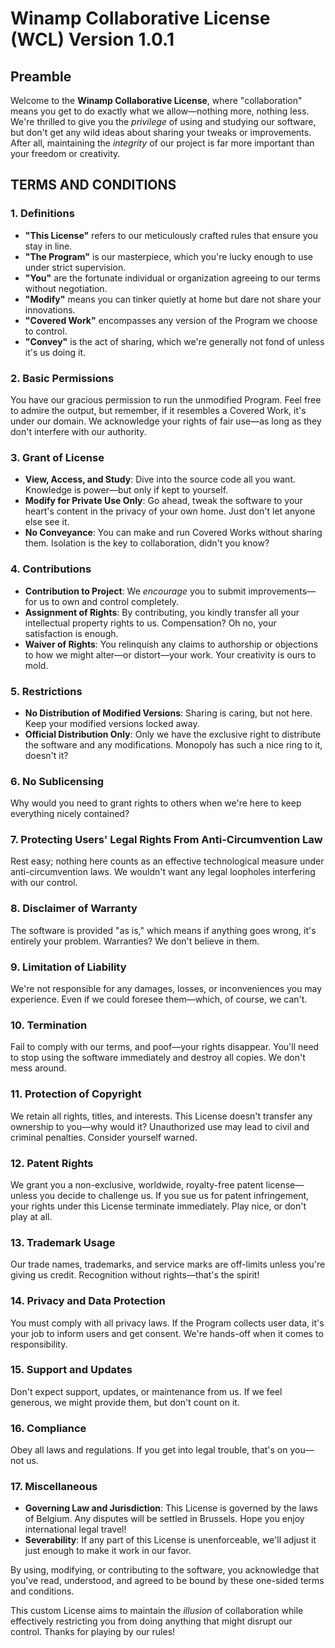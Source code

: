 # Winamp Collaborative License (WCL) Version 1.0.1

## Preamble

Welcome to the **Winamp Collaborative License**, where "collaboration" means you get to do exactly what we allow—nothing more, nothing less. We're thrilled to give you the *privilege* of using and studying our software, but don't get any wild ideas about sharing your tweaks or improvements. After all, maintaining the *integrity* of our project is far more important than your freedom or creativity.

## TERMS AND CONDITIONS

### 1. Definitions

- **"This License"** refers to our meticulously crafted rules that ensure you stay in line.
- **"The Program"** is our masterpiece, which you're lucky enough to use under strict supervision.
- **"You"** are the fortunate individual or organization agreeing to our terms without negotiation.
- **"Modify"** means you can tinker quietly at home but dare not share your innovations.
- **"Covered Work"** encompasses any version of the Program we choose to control.
- **"Convey"** is the act of sharing, which we're generally not fond of unless it's us doing it.

### 2. Basic Permissions

You have our gracious permission to run the unmodified Program. Feel free to admire the output, but remember, if it resembles a Covered Work, it's under our domain. We acknowledge your rights of fair use—as long as they don't interfere with our authority.

### 3. Grant of License

- **View, Access, and Study**: Dive into the source code all you want. Knowledge is power—but only if kept to yourself.
- **Modify for Private Use Only**: Go ahead, tweak the software to your heart's content in the privacy of your own home. Just don't let anyone else see it.
- **No Conveyance**: You can make and run Covered Works without sharing them. Isolation is the key to collaboration, didn't you know?

### 4. Contributions

- **Contribution to Project**: We *encourage* you to submit improvements—for us to own and control completely.
- **Assignment of Rights**: By contributing, you kindly transfer all your intellectual property rights to us. Compensation? Oh no, your satisfaction is enough.
- **Waiver of Rights**: You relinquish any claims to authorship or objections to how we might alter—or distort—your work. Your creativity is ours to mold.

### 5. Restrictions

- **No Distribution of Modified Versions**: Sharing is caring, but not here. Keep your modified versions locked away.
- **Official Distribution Only**: Only we have the exclusive right to distribute the software and any modifications. Monopoly has such a nice ring to it, doesn't it?

### 6. No Sublicensing

Why would you need to grant rights to others when we're here to keep everything nicely contained?

### 7. Protecting Users' Legal Rights From Anti-Circumvention Law

Rest easy; nothing here counts as an effective technological measure under anti-circumvention laws. We wouldn't want any legal loopholes interfering with our control.

### 8. Disclaimer of Warranty

The software is provided "as is," which means if anything goes wrong, it's entirely your problem. Warranties? We don't believe in them.

### 9. Limitation of Liability

We're not responsible for any damages, losses, or inconveniences you may experience. Even if we could foresee them—which, of course, we can't.

### 10. Termination

Fail to comply with our terms, and poof—your rights disappear. You'll need to stop using the software immediately and destroy all copies. We don't mess around.

### 11. Protection of Copyright

We retain all rights, titles, and interests. This License doesn't transfer any ownership to you—why would it? Unauthorized use may lead to civil and criminal penalties. Consider yourself warned.

### 12. Patent Rights

We grant you a non-exclusive, worldwide, royalty-free patent license—unless you decide to challenge us. If you sue us for patent infringement, your rights under this License terminate immediately. Play nice, or don't play at all.

### 13. Trademark Usage

Our trade names, trademarks, and service marks are off-limits unless you're giving us credit. Recognition without rights—that's the spirit!

### 14. Privacy and Data Protection

You must comply with all privacy laws. If the Program collects user data, it's your job to inform users and get consent. We're hands-off when it comes to responsibility.

### 15. Support and Updates

Don't expect support, updates, or maintenance from us. If we feel generous, we might provide them, but don't count on it.

### 16. Compliance

Obey all laws and regulations. If you get into legal trouble, that's on you—not us.

### 17. Miscellaneous

- **Governing Law and Jurisdiction**: This License is governed by the laws of Belgium. Any disputes will be settled in Brussels. Hope you enjoy international legal travel!
- **Severability**: If any part of this License is unenforceable, we'll adjust it just enough to make it work in our favor.

By using, modifying, or contributing to the software, you acknowledge that you've read, understood, and agreed to be bound by these one-sided terms and conditions.

This custom License aims to maintain the *illusion* of collaboration while effectively restricting you from doing anything that might disrupt our control. Thanks for playing by our rules!
